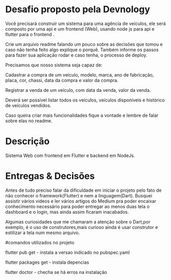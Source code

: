 # Desafio proposto pela Devnology
Você precisará construir um sistema para uma agência de veículos, ele será composto por uma api e um frontend (Web), usando node js para api e flutter para o frontend .

Crie um arquivo readme falando um pouco sobre as decisões que tomou e caso não tenha feito algo explique o porquê. Também informe os passos para fazer sua aplicação rodar e caso tenha, o processo de deploy.

Precisamos que nosso sistema seja capaz de:

Cadastrar a compra de um veículo, modelo, marca, ano de fabricação, placa, cor, chassi, data da compra e valor da compra.

Registrar a venda de um veículo, com data da venda, valor da venda.

Deverá ser possível listar todos os veículos, veículos disponíveis e histórico de veículos vendidos.

Caso queira criar mais funcionalidades fique a vontade e lembre de falar sobre elas no readme.


# Descrição
Sistema Web com frontend em Flutter e backend em NodeJs.

# Entregas & Decisões

Antes de tudo preciso falar da dificuldade em iniciar o projeto pelo fato de não conhecer o framework(Flutter) e nem a linguagem(Dart). Busquei assistir vários videos e ler vários artigos do Medium pra poder encaixar conhecimento necessário para poder entregar ao menos duas tela o dashboard e o login, mas ainda assim ficaram inacabados.

Algumas curiosidades que me chamaram a atenção sobre o Dart,por exemplo, é o uso de construtores,mais curioso ainda é usar construtor e  estilizar a tela num mesmo arquivo.



#comandos utilizados no projeto

flutter pub get - instala a versao indicado no pubspec.yaml

flutter packages get  - instala depencias 

flutter doctor - checha se há erros na instalação









<!-- tela Login
https://www.macoratti.net/19/07/flut_tlogin2.htm
tela Home
https://medium.com/flutter-comunidade-br/criando-um-aplicativo-para-lembrar-dos-objetos-emprestados-com-flutter-e-sembast-6dbf350a7a56
tela splash screen-
https://medium.com/flutter-comunidade-br/criando-uma-splashscreen-utilizando-flutter-926f9b25de31 
home 
https://capsistema.com.br/index.php/2020/07/29/interface-do-usuario-do-painel-flutter/ -->